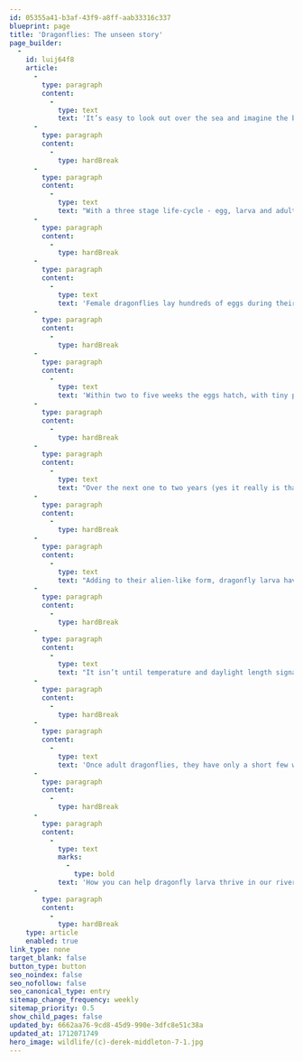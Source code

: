 ```yaml
---
id: 05355a41-b3af-43f9-a8ff-aab33316c337
blueprint: page
title: 'Dragonflies: The unseen story'
page_builder:
  -
    id: luij64f8
    article:
      -
        type: paragraph
        content:
          -
            type: text
            text: 'It’s easy to look out over the sea and imagine the bustling marine life happening below the surface, but have you ever thought about what might be taking place beneath the glistening surface of our fresh water rivers? Well one story which might take you by surprise is that of the humble dragonfly. Often only seen buzzing through the air, these extraordinary insects have a whole secret underwater life before we usually set eyes on them.'
      -
        type: paragraph
        content:
          -
            type: hardBreak
      -
        type: paragraph
        content:
          -
            type: text
            text: "With a three stage life-cycle - egg, larva and adult - dragonflies are some of the most sci-fi creatures that you’ll find in our fresh waters. With two sets of wings, the hind ones usually shorter, two large eyes on their heads which touch at the top and a long abdomen made up of ten sections, these alien-looking insects can often be spotted darting over rivers, or resting on plants at the edge of water. But it’s their life under the surface that is most fascinating.\_"
      -
        type: paragraph
        content:
          -
            type: hardBreak
      -
        type: paragraph
        content:
          -
            type: text
            text: 'Female dragonflies lay hundreds of eggs during their short adult lives, often over just a few days or weeks. The eggs are already fertilised by the male, who will either stay joined to the female or will hover nearby until the eggs are deposited. Most dragonfly eggs are laid onto plants or mud just under the surface, or some species choose to lay theirs on muddy sections of banks, whilst others are laid directly into the water in a jelly-like substance.'
      -
        type: paragraph
        content:
          -
            type: hardBreak
      -
        type: paragraph
        content:
          -
            type: text
            text: 'Within two to five weeks the eggs hatch, with tiny prolarva emerging. And so begins their watery life, hidden from our view beneath the surface of our rivers and ponds.'
      -
        type: paragraph
        content:
          -
            type: hardBreak
      -
        type: paragraph
        content:
          -
            type: text
            text: "Over the next one to two years (yes it really is that long!) the larva stay in the water and will moult between 5 and 14 times over, growing each time in size and development. Moulting is the process by which they shed a layer of skin, emerging each time bigger and renewed with hunger for more prey, feeding off insect larva, crustaceans, worms and even small fish.\_"
      -
        type: paragraph
        content:
          -
            type: hardBreak
      -
        type: paragraph
        content:
          -
            type: text
            text: "Adding to their alien-like form, dragonfly larva have an extendable hinged jaw which can shoot out in milliseconds to grab a snack. Some species are also covered in tiny hairs which collect silt and other soft sediment to encase themselves in a mini suit of armour as protection against predators. With terrible eyesight they rely on six long legs, antennae and hairs (if they have them) to sense prey and submerged objects.\_"
      -
        type: paragraph
        content:
          -
            type: hardBreak
      -
        type: paragraph
        content:
          -
            type: text
            text: "It isn’t until temperature and daylight length signals it’s time for their final moult that the larva will drag themselves from the water. If you spy what looks like a dragonfly sitting at the water's edge, it’s likely that they are preparing for their last moult and starting to breathe air for the first time. How amazing would it be to witness such a transformation!"
      -
        type: paragraph
        content:
          -
            type: hardBreak
      -
        type: paragraph
        content:
          -
            type: text
            text: 'Once adult dragonflies, they have only a short few weeks above the water to eat, mate and lay eggs. So next time you’re strolling by a river, or gazing out over a pond, think about these amazing larvae busy feeding, moutling and surviving just beneath the water’s surface.'
      -
        type: paragraph
        content:
          -
            type: hardBreak
      -
        type: paragraph
        content:
          -
            type: text
            marks:
              -
                type: bold
            text: 'How you can help dragonfly larva thrive in our rivers:'
      -
        type: paragraph
        content:
          -
            type: hardBreak
    type: article
    enabled: true
link_type: none
target_blank: false
button_type: button
seo_noindex: false
seo_nofollow: false
seo_canonical_type: entry
sitemap_change_frequency: weekly
sitemap_priority: 0.5
show_child_pages: false
updated_by: 6662aa76-9cd8-45d9-990e-3dfc8e51c38a
updated_at: 1712071749
hero_image: wildlife/(c)-derek-middleton-7-1.jpg
---
```

